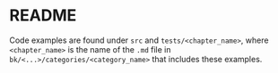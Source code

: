 # README

Code examples are found under `src` and `tests/<chapter_name>`, where `<chapter_name>` is the name of the `.md` file in `bk/<...>/categories/<category_name>` that includes these examples.
